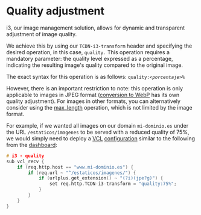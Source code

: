 # Quality adjustment

i3, our image management solution, allows for dynamic and transparent adjustment of image quality.&#x20;

We achieve this by using our `TCDN-i3-transform` header and specifying the desired operation, in this case, `quality.` This operation requires a mandatory parameter: the quality level expressed as a percentage, indicating the resulting image's quality compared to the original image.&#x20;

The exact syntax for this operation is as follows: `quality:`_`<porcentaje>%`_&#x20;

However, there is an important restriction to note: this operation is only applicable to images in JPEG format ([conversion to WebP](conversion-to-webp.md) has its own quality adjustment). For images in other formats, you can alternatively consider using the [max\_length](definition-of-the-maximum-size-content-length.md) operation, which is not limited by the image format.&#x20;

For example, if we wanted all images on our domain `mi-dominio.es` under the URL `/estaticos/imagenes` to be served with a reduced quality of 75%, we would simply need to deploy a [VCL](../vcl/) [configuration](../../getting-started/dashboard/auto-provisioning/) similar to the following from the [dashboard](../../getting-started/dashboard/):

```c
# i3 - quality
sub vcl_recv {
    if (req.http.host == "www.mi-dominio.es") {
        if (req.url ~ "^/estaticos/imagenes/") {
            if (urlplus.get_extension() ~ "(?i)(jpe?g)") {
                set req.http.TCDN-i3-transform = "quality:75%";
            }
        }
    }
}
```
